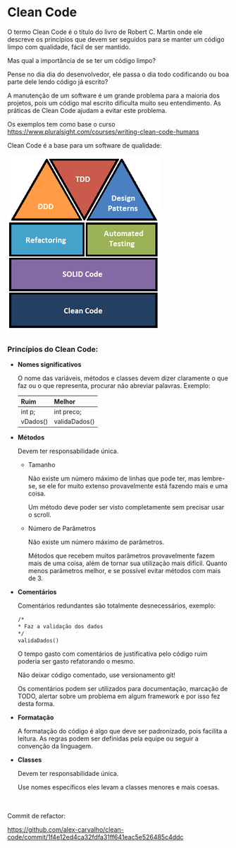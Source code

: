 # Clean Code

O termo Clean Code é o título do livro de Robert C. Martin onde ele descreve os princípios que devem ser seguidos para se manter um código limpo com qualidade, fácil de ser mantido.
 
Mas qual a importância de se ter um código limpo? 

Pense no dia dia do desenvolvedor, ele passa o dia todo codificando ou boa parte dele lendo código já escrito?

A manutenção de um software é um grande problema para a maioria dos projetos, pois um código mal escrito dificulta muito seu entendimento. As práticas de Clean Code ajudam a evitar este problema.

Os exemplos tem como base o curso https://www.pluralsight.com/courses/writing-clean-code-humans


Clean Code é a base para um software de qualidade:
<br>

![Imagem](clean-code.PNG)


### Princípios do Clean Code:

* **Nomes significativos**

    O nome das variáveis, métodos e classes devem dizer claramente o que faz ou o que representa, procurar não abreviar palavras. Exemplo:

    | Ruim          | Melhor             |
    | ------------- |-------------       |
    | int p;        |int preco;          |
    | vDados()      |validaDados()       |    

 * **Métodos**

    Devem ter responsabilidade única.

    - Tamanho

        Não existe um número máximo de linhas que pode ter, mas lembre-se, se ele for muito extenso provavelmente está fazendo mais e uma coisa. 

        Um método deve poder ser visto completamente sem precisar usar o scroll.

    - Número de Parâmetros 

        Não existe um número máximo de parâmetros.

        Métodos que recebem muitos parâmetros provavelmente fazem mais de uma coisa, além de tornar sua utilização mais difícil. Quanto menos parâmetros melhor, e se possível evitar métodos com mais de 3.
 

* **Comentários**

    Comentários redundantes são totalmente desnecessários, exemplo:
    ```
    /*
    * Faz a validação dos dados
    */
    validaDados()
    ```
    O tempo gasto com comentários de justificativa pelo código ruim poderia ser gasto refatorando o mesmo.

    Não deixar código comentado, use versionamento git!

    Os comentários podem ser utilizados para documentação, marcação de TODO, alertar sobre um problema em algum framework e por isso fez desta forma.

* **Formatação**

    A formatação do código é algo que deve ser padronizado, pois facilita a leitura. As regras podem ser definidas pela equipe ou seguir a convenção da linguagem.

* **Classes**

    Devem ter responsabilidade única.

    Use nomes específicos eles levam a classes menores e mais coesas.

<br>
<br>
Commit de refactor: 

https://github.com/alex-carvalho/clean-code/commit/1f4e12ed4ca32fdfa31ff641eac5e526485c4ddc